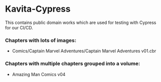 # Kavita-Cypress
This contains public domain works which are used for testing with Cypress for our CI/CD. 


### Chapters with lots of images:
- Comics/Captain Marvel Adventures/Captain Marvel Adventures v01.cbr

### Chapters with multiple chapters grouped into a volume:
- Amazing Man Comics v04